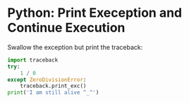 Python: Print Exeception and Continue Execution
===============================================

Swallow the exception but print the traceback:

```python
import traceback
try:
    1 / 0
except ZeroDivisionError:
    traceback.print_exc()
print('I am still alive ^_^')
```